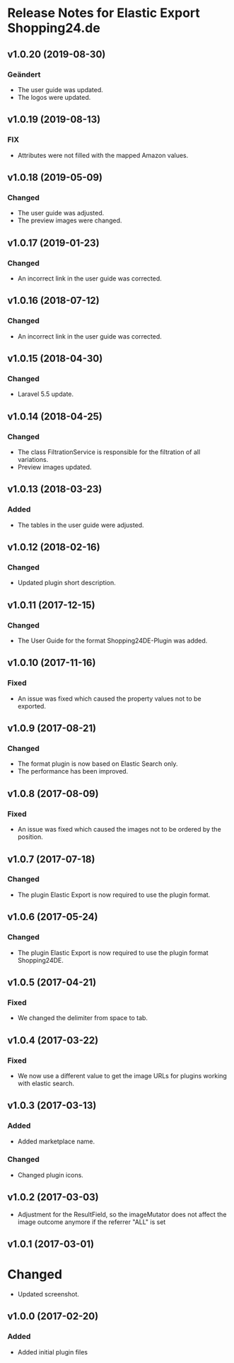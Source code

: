 # Release Notes for Elastic Export Shopping24.de

## v1.0.20 (2019-08-30)

### Geändert
- The user guide was updated.
- The logos were updated.

## v1.0.19 (2019-08-13)

### FIX
- Attributes were not filled with the mapped Amazon values.

## v1.0.18 (2019-05-09)

### Changed
- The user guide was adjusted.
- The preview images were changed.

## v1.0.17 (2019-01-23)

### Changed
- An incorrect link in the user guide was corrected.

## v1.0.16 (2018-07-12)

### Changed
- An incorrect link in the user guide was corrected.

## v1.0.15 (2018-04-30)

### Changed
- Laravel 5.5 update.

## v1.0.14 (2018-04-25)

### Changed
- The class FiltrationService is responsible for the filtration of all variations.
- Preview images updated.

## v1.0.13 (2018-03-23)

### Added
- The tables in the user guide were adjusted.

## v1.0.12 (2018-02-16)

### Changed
- Updated plugin short description.

## v1.0.11 (2017-12-15)  

### Changed 
- The User Guide for the format Shopping24DE-Plugin was added.

## v1.0.10 (2017-11-16)

### Fixed
- An issue was fixed which caused the property values not to be exported.

## v1.0.9 (2017-08-21)

### Changed
- The format plugin is now based on Elastic Search only.
- The performance has been improved.

## v1.0.8 (2017-08-09)

### Fixed
- An issue was fixed which caused the images not to be ordered by the position.

## v1.0.7 (2017-07-18)

### Changed
- The plugin Elastic Export is now required to use the plugin format.

## v1.0.6 (2017-05-24)

### Changed
- The plugin Elastic Export is now required to use the plugin format Shopping24DE.

## v1.0.5 (2017-04-21)

### Fixed
- We changed the delimiter from space to tab.

## v1.0.4 (2017-03-22)

### Fixed
- We now use a different value to get the image URLs for plugins working with elastic search.

## v1.0.3 (2017-03-13)

### Added
- Added marketplace name.

### Changed
- Changed plugin icons.

## v1.0.2 (2017-03-03)
- Adjustment for the ResultField, so the imageMutator does not affect the image outcome anymore if the referrer "ALL" is set

## v1.0.1 (2017-03-01)

# Changed
- Updated screenshot.

## v1.0.0 (2017-02-20)
 
### Added
- Added initial plugin files
